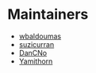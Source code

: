 # Maintainers

- [wbaldoumas](https://github.com/wbaldoumas)
- [suzicurran](https://github.com/suzicurran)
- [DanCNo](https://github.com/DanCNo)
- [Yamithorn](https://github.com/Yamithorn)
